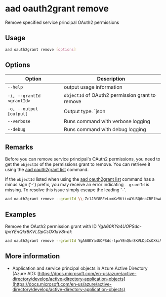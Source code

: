 # aad oauth2grant remove

Remove specified service principal OAuth2 permissions

## Usage

```sh
aad oauth2grant remove [options]
```

## Options

Option|Description
------|-----------
`--help`|output usage information
`-i, --grantId <grantId>`|`objectId` of OAuth2 permission grant to remove
`-o, --output [output]`|Output type. `json|text`. Default `text`
`--verbose`|Runs command with verbose logging
`--debug`|Runs command with debug logging

## Remarks

Before you can remove service principal's OAuth2 permissions, you need to get the `objectId` of the permissions grant to remove. You can retrieve it using the [aad oauth2grant list](./oauth2grant-list.md) command.

If the `objectId` listed when using the [aad oauth2grant list](./oauth2grant-list.md) command has a minus sign ('-') prefix, you may receive an error indicating `--grantId` is missing.  To resolve this issue simply escape the leading '-'.  

```sh
aad oauth2grant remove --grantId \\-Zc1JRY8REeLxmXz5KtixAYU3Q6noCBPlhwGiX7pxmU
```

## Examples

Remove the OAuth2 permission grant with ID _YgA60KYa4UOPSdc-lpxYEnQkr8KVLDpCsOXkiV8i-ek_

```sh
aad oauth2grant remove --grantId YgA60KYa4UOPSdc-lpxYEnQkr8KVLDpCsOXkiV8i-ek
```

## More information

- Application and service principal objects in Azure Active Directory (Azure AD): [https://docs.microsoft.com/en-us/azure/active-directory/develop/active-directory-application-objects](https://docs.microsoft.com/en-us/azure/active-directory/develop/active-directory-application-objects)